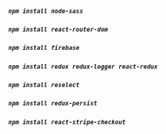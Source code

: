 ##### `npm install node-sass`

##### `npm install react-router-dom`

##### `npm install firebase`

##### `npm install redux redux-logger react-redux`

##### `npm install reselect`

##### `npm install redux-persist`

##### `npm install react-stripe-checkout`
